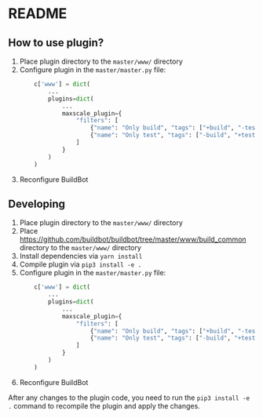 # README

## How to use plugin?

1. Place plugin directory to the `master/www/` directory
2. Configure plugin in the `master/master.py` file:
    ```python
        c['www'] = dict(
            ...
            plugins=dict(
                ...
                maxscale_plugin={
                    "filters": [
                        {"name": "Only build", "tags": ["+build", "-test"]},
                        {"name": "Only test", "tags": ["-build", "+test"]}
                    ]
                }
            )
        )
    ```
3. Reconfigure BuildBot

## Developing

1. Place plugin directory to the `master/www/` directory
2. Place https://github.com/buildbot/buildbot/tree/master/www/build_common directory to the `master/www/` directory
3. Install dependencies via `yarn install`
4. Compile plugin via `pip3 install -e .`
5. Configure plugin in the `master/master.py` file:
    ```python
        c['www'] = dict(
            ...
            plugins=dict(
                ...
                maxscale_plugin={
                    "filters": [
                        {"name": "Only build", "tags": ["+build", "-test"]},
                        {"name": "Only test", "tags": ["-build", "+test"]}
                    ]
                }
            )
        )
    ```
6. Reconfigure BuildBot

After any changes to the plugin code, you need to run the `pip3 install -e .` command to recompile the plugin and apply the changes.
